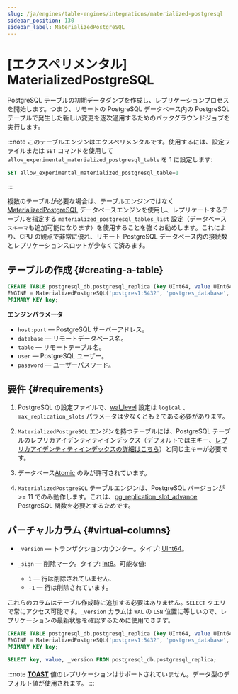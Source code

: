 ```yaml
---
slug: /ja/engines/table-engines/integrations/materialized-postgresql
sidebar_position: 130
sidebar_label: MaterializedPostgreSQL
---
```


# [エクスペリメンタル] MaterializedPostgreSQL

PostgreSQL テーブルの初期データダンプを作成し、レプリケーションプロセスを開始します。つまり、リモートの PostgreSQL データベース内の PostgreSQL テーブルで発生した新しい変更を逐次適用するためのバックグラウンドジョブを実行します。

:::note
このテーブルエンジンはエクスペリメンタルです。使用するには、設定ファイルまたは `SET` コマンドを使用して `allow_experimental_materialized_postgresql_table` を 1 に設定します:
```sql
SET allow_experimental_materialized_postgresql_table=1
```
:::

複数のテーブルが必要な場合は、テーブルエンジンではなく[MaterializedPostgreSQL](../../../engines/database-engines/materialized-postgresql.md) データベースエンジンを使用し、レプリケートするテーブルを指定する `materialized_postgresql_tables_list` 設定（データベース`スキーマ`も追加可能になります）を使用することを強くお勧めします。これにより、CPU の観点で非常に優れ、リモート PostgreSQL データベース内の接続数とレプリケーションスロットが少なくて済みます。

## テーブルの作成 {#creating-a-table}

``` sql
CREATE TABLE postgresql_db.postgresql_replica (key UInt64, value UInt64)
ENGINE = MaterializedPostgreSQL('postgres1:5432', 'postgres_database', 'postgresql_table', 'postgres_user', 'postgres_password')
PRIMARY KEY key;
```

**エンジンパラメータ**

- `host:port` — PostgreSQL サーバーアドレス。
- `database` — リモートデータベース名。
- `table` — リモートテーブル名。
- `user` — PostgreSQL ユーザー。
- `password` — ユーザーパスワード。

## 要件 {#requirements}

1. PostgreSQL の設定ファイルで、[wal_level](https://www.postgresql.org/docs/current/runtime-config-wal.html) 設定は `logical` 、`max_replication_slots` パラメータは少なくとも `2` である必要があります。

2. `MaterializedPostgreSQL` エンジンを持つテーブルには、PostgreSQL テーブルのレプリカアイデンティティインデックス（デフォルトでは主キー、[レプリカアイデンティティインデックスの詳細はこちら](../../../engines/database-engines/materialized-postgresql.md#requirements)）と同じ主キーが必要です。

3. データベース[Atomic](https://en.wikipedia.org/wiki/Atomicity_(database_systems)) のみが許可されています。

4. `MaterializedPostgreSQL` テーブルエンジンは、PostgreSQL バージョンが >= 11 でのみ動作します。これは、[pg_replication_slot_advance](https://pgpedia.info/p/pg_replication_slot_advance.html) PostgreSQL 関数を必要とするためです。

## バーチャルカラム {#virtual-columns}

- `_version` — トランザクションカウンター。タイプ: [UInt64](../../../sql-reference/data-types/int-uint.md)。

- `_sign` — 削除マーク。タイプ: [Int8](../../../sql-reference/data-types/int-uint.md)。可能な値:
    - `1` — 行は削除されていません、
    - `-1` — 行は削除されています。

これらのカラムはテーブル作成時に追加する必要はありません。`SELECT` クエリで常にアクセス可能です。`_version` カラムは `WAL` の `LSN` 位置に等しいので、レプリケーションの最新状態を確認するために使用できます。

``` sql
CREATE TABLE postgresql_db.postgresql_replica (key UInt64, value UInt64)
ENGINE = MaterializedPostgreSQL('postgres1:5432', 'postgres_database', 'postgresql_replica', 'postgres_user', 'postgres_password')
PRIMARY KEY key;

SELECT key, value, _version FROM postgresql_db.postgresql_replica;
```

:::note
[**TOAST**](https://www.postgresql.org/docs/9.5/storage-toast.html) 値のレプリケーションはサポートされていません。データ型のデフォルト値が使用されます。
:::
